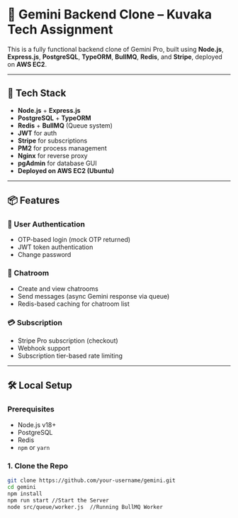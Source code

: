 # 🔮 Gemini Backend Clone – Kuvaka Tech Assignment

This is a fully functional backend clone of Gemini Pro, built using **Node.js**, **Express.js**, **PostgreSQL**, **TypeORM**, **BullMQ**, **Redis**, and **Stripe**, deployed on **AWS EC2**.

---

## 🧱 Tech Stack

- **Node.js** + **Express.js**
- **PostgreSQL** + **TypeORM**
- **Redis** + **BullMQ** (Queue system)
- **JWT** for auth
- **Stripe** for subscriptions
- **PM2** for process management
- **Nginx** for reverse proxy
- **pgAdmin** for database GUI
- **Deployed on AWS EC2 (Ubuntu)**

---

## 📦 Features

### 🧑 User Authentication
- OTP-based login (mock OTP returned)
- JWT token authentication
- Change password

### 💬 Chatroom
- Create and view chatrooms
- Send messages (async Gemini response via queue)
- Redis-based caching for chatroom list

### 💳 Subscription
- Stripe Pro subscription (checkout)
- Webhook support
- Subscription tier-based rate limiting

---

## 🛠️ Local Setup

### Prerequisites

- Node.js v18+
- PostgreSQL
- Redis
- `npm` or `yarn`

### 1. Clone the Repo

```bash
git clone https://github.com/your-username/gemini.git
cd gemini
npm install
npm run start //Start the Server
node src/queue/worker.js  //Running BullMQ Worker
